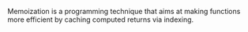 Memoization is a programming technique that aims at making functions more efficient by caching computed returns via indexing.
